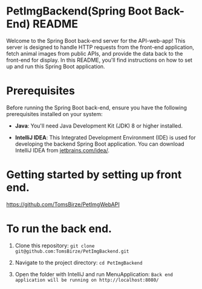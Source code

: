# PetImgBackend(Spring Boot Back-End) README
Welcome to the Spring Boot back-end server for the API-web-app! This server is designed to handle HTTP requests from the front-end application, fetch animal images from public APIs, and provide the data back to the front-end for display.
In this README, you'll find instructions on how to set up and run this Spring Boot application.

# Prerequisites
Before running the Spring Boot back-end, ensure you have the following prerequisites installed on your system:

- **Java**: You'll need Java Development Kit (JDK) 8 or higher installed.
  
- **IntelliJ IDEA**: This Integrated Development Environment (IDE) is used for developing the backend Spring Boot application. You can download IntelliJ IDEA from [jetbrains.com/idea/](https://www.jetbrains.com/idea/).

# Getting started by setting up front end.

https://github.com/TomsBirze/PetImgWebAPI

# To run the back end.
1. Clone this repository: ```git clone git@github.com:TomsBirze/PetImgBackend.git```

2. Navigate to the project directory: ```cd PetImgBackend```

3. Open the folder with IntelliJ and run MenuApplication: ```Back end application will be running on http://localhost:8080/```
